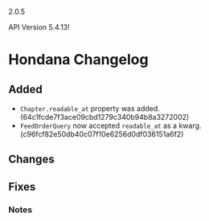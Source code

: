 2.0.5

API Version 5.4.13!

# Hondana Changelog

## Added
- `Chapter.readable_at` property was added. (64c1fcde7f3ace09cbd1279c340b94b8a3272002)
- `FeedOrderQuery` now accepted `readable_at` as a kwarg. (c96fcf82e50db40c07f10e6256d0df036151a6f2)

## Changes

## Fixes

### Notes
